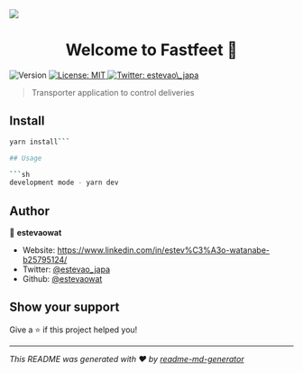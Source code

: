 <img src="https://github.com/estevaowat/fastfeet/tree/master/backend/.github/logo.png"/>

<h1 align="center">Welcome to Fastfeet 👋</h1>
<p>
  <img alt="Version" src="https://img.shields.io/badge/version-1.0.0-blue.svg?cacheSeconds=2592000" />
  <a href="#" target="_blank">
    <img alt="License: MIT" src="https://img.shields.io/badge/License-MIT-yellow.svg" />
  </a>
  <a href="https://twitter.com/estevao_japa" target="_blank">
    <img alt="Twitter: estevao\_japa" src="https://img.shields.io/twitter/follow/estevao_japa.svg?style=social" />
  </a>
</p>

> Transporter application to control deliveries

## Install

````sh
yarn install```

## Usage

```sh
development mode - yarn dev
````

## Author

👤 **estevaowat**

- Website: https://www.linkedin.com/in/estev%C3%A3o-watanabe-b25795124/
- Twitter: [@estevao_japa](https://twitter.com/estevao_japa)
- Github: [@estevaowat](https://github.com/estevaowat)

## Show your support

Give a ⭐️ if this project helped you!

---

_This README was generated with ❤️ by [readme-md-generator](https://github.com/kefranabg/readme-md-generator)_
